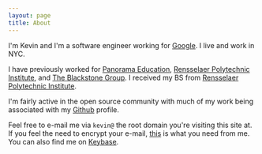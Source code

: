 ```yaml
---
layout: page
title: About
---
```


I'm Kevin and I'm a software engineer working for
<a href="http://google.com">Google</a>. I live and work in NYC.

I have previously worked for <a href="http://panoramaed.com">Panorama Education</a>,
<a href="http://rpi.edu">Rensselaer Polytechnic Institute</a>, and
<a href="http://blackstone.com">The Blackstone Group</a>. I received my BS from
<a href="http://rpi.edu">Rensselaer Polytechnic Institute</a>.

I'm fairly active in the open source community with much of my work being associated
with my <a href="https://github.com/kevinoconnor7">Github</a> profile.

Feel free to e-mail me via `kevin@` the root domain you're visiting this site at.
If you feel the need to encrypt your e-mail,
<a href="http://pgp.mit.edu/pks/lookup?op=get&search=0xC50D4B6C7E40A409">this</a>
 is what you need from me. You can also find me on <a href="https://keybase.io/kevin">Keybase</a>.

